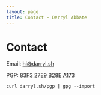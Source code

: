 ```yaml
---
layout: page
title: Contact - Darryl Abbate
---
```


# Contact

Email: [hi@darryl.sh](mailto:hi@darryl.sh)

PGP: [83F3 27E9 B28E A173](https://darryl.sh/pgp)

`curl darryl.sh/pgp | gpg --import`
